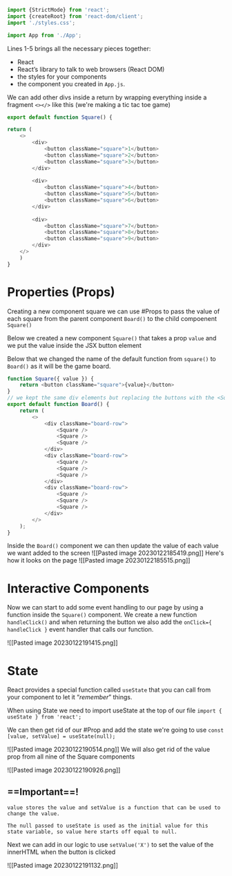 ```javascript
import {StrictMode} from 'react';
import {createRoot} from 'react-dom/client';
import './styles.css';

import App from './App';
```

Lines 1-5 brings all the necessary pieces together:
-   React
-   React’s library to talk to web browsers (React DOM)
-   the styles for your components
-   the component you created in `App.js`.

We can add other divs inside a return by wrapping everything inside a fragment `<></>` like this (we're making a tic tac toe game)
```javascript
export default function Square() {

return (
	<>
		<div>
			<button className="square">1</button>
			<button className="square">2</button>
			<button className="square">3</button>
		</div>  
		
		<div>
			<button className="square">4</button>
			<button className="square">5</button>
			<button className="square">6</button>
		</div>
		
		<div>
			<button className="square">7</button>
			<button className="square">8</button>
			<button className="square">9</button>
		</div>
	</>
	)
}
```

# Properties (Props)

Creating a new component square we can use #Props to pass the value of each square from the parent component `Board()` to the child compoenent `Square()` 

Below we created a new component `Square()` that takes a prop `value` and we put the value inside the JSX button element 

Below that we changed the name of the default function from `square()` to `Board()` as it will be the game board. 
```javascript
function Square({ value }) {
	return <button className="square">{value}</button>
}
// we kept the same div elements but replacing the buttons with the <Square /> Component 
export default function Board() {
	return (
		<>
			<div className="board-row">
				<Square />
				<Square />
				<Square />
			</div>
			<div className="board-row">
				<Square />
				<Square />
				<Square />
			</div>
			<div className="board-row">
				<Square />
				<Square />
				<Square />
			</div>
		</>
	);
}
```

Inside the `Board()` component we can then update the value of each value we want added to the screen
![[Pasted image 20230122185419.png]]
Here's how it looks on the page
![[Pasted image 20230122185515.png]]

# Interactive Components

Now we can start to add some event handling to our page by using a function inside the `Square()` component. We create a new function `handleClick()` and when returning the button we also add the `onClick={ handleClick }` event handler that calls our function.

![[Pasted image 20230122191415.png]]

# State

React provides a special function called `useState` that you can call from your component to let it 
“*remember*” things.

When using State we need to import useState at the top of our file 
`import { useState } from 'react';` 

We can then get rid of our #Prop and add the state we're going to use 
`const [value, setValue] = useState(null);` 

![[Pasted image 20230122190514.png]]
We will also get rid of the value prop from all nine of the Square components 

![[Pasted image 20230122190926.png]]

## ==Important==!
```
value stores the value and setValue is a function that can be used to change the value.

The null passed to useState is used as the initial value for this state variable, so value here starts off equal to null.
```

Next we can add in our logic to use `setValue('X')` to set the value of the innerHTML when the button is clicked

![[Pasted image 20230122191132.png]]

